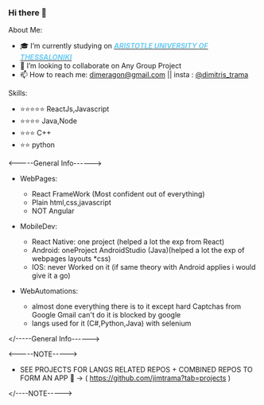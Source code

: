### Hi there 👋

About Me:

- 🎓 I’m currently studying on  <a href="https://www.csd.auth.gr/en/"> <b> <i> <font color="#6BCBF5">ARISTOTLE UNIVERSITY OF THESSALONIKI</font> </i></b> </a>
- 👯 I’m looking to collaborate on Any Group Project
- 📫 How to reach me: dimeragon@gmail.com || insta :  <a href="https://www.instagram.com/dimitris_trama/">@dimitris_trama</a>

Skills:

- ⭐⭐⭐⭐⭐ ReactJs,Javascript
- ⭐⭐⭐⭐   Java,Node
- ⭐⭐⭐     C++
- ⭐⭐       python

<-----General Info------>
- WebPages:
	- React FrameWork (Most confident out of everything)
	- Plain html,css,javascript
	- NOT Angular

- MobileDev:
	- React Native:
		one project (helped a lot the exp from React)
	- Android:
		oneProject AndroidStudio (Java)(helped a lot the exp of webpages layouts *css)
	- IOS:
		never Worked on it (if same theory with Android applies i would give it a go)

- WebAutomations:
	- almost done everything there is to it 
	except hard Captchas from Google
	Gmail can't do it is blocked by google 
	- langs used for it (C#,Python,Java) with selenium
  
</-----General Info------>

<-----NOTE----->
- SEE PROJECTS FOR LANGS RELATED REPOS + COMBINED REPOS TO FORM AN APP 👀 -> ( https://github.com/jimtrama?tab=projects )</br>

</----NOTE----->
            




